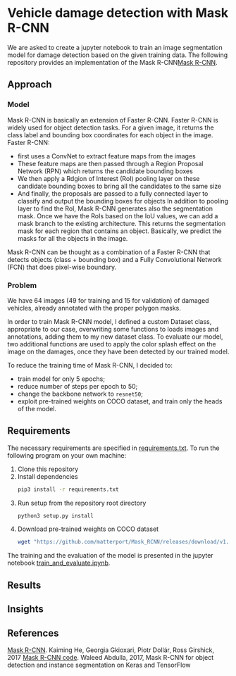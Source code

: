 
# Vehicle damage detection with Mask R-CNN
We are asked to create a jupyter notebook to train an image segmentation model for damage detection based on the given training data. The following repository provides an implementation of the Mask R-CNN[Mask R-CNN](https://github.com/matterport/Mask_RCNN). 

## Approach
### Model
Mask R-CNN is basically an extension of Faster R-CNN. Faster R-CNN is widely used for object detection tasks. For a given image, it returns the class label and bounding box coordinates for each object in the image. Faster R-CNN:
- first uses a ConvNet to extract feature maps from the images
- These feature maps are then passed through a Region Proposal Network (RPN) which returns the candidate bounding boxes
- We then apply a Rdgion of Interest (RoI) pooling layer on these candidate bounding boxes to bring all the candidates to the same size
- And finally, the proposals are passed to a fully connected layer to classify and output the bounding boxes for objects
In addition to pooling layer to find the RoI, Mask R-CNN generates also the segmentation mask. Once we have the RoIs based on the IoU values, we can add a mask branch to the existing architecture. This returns the segmentation mask for each region that contains an object. Basically, we predict the masks for all the objects in the image. 

Mask R-CNN can be thought as a combination of a Faster R-CNN that detects objects (class + bounding box) and a Fully Convolutional Network (FCN) that does pixel-wise boundary.

### Problem
We have 64 images (49 for training and 15 for validation) of damaged vehicles, already annotated with the proper polygon masks. 

In order to train Mask R-CNN model, I defined a custom Dataset class, appropriate to our case, overwriting some functions to loads images and annotations, adding them to my new dataset class. To evaluate our model, two additional functions are used to apply the color splash effect on the image on the damages, once they have been detected by our trained model. 

To reduce the training time of Mask R-CNN, I decided to: 
- train model for only 5 epochs;
- reduce number of steps per epoch to 50;
- change the backbone network to `resnet50`;
- exploit pre-trained weights on COCO dataset, and train only the heads of the model. 


## Requirements
The necessary requirements are specified in [requirements.txt](https://github.com/lucabnf/damage-detection/blob/master/requirements.txt). To run the following program on your own machine: 
1. Clone this repository
2. Install dependencies
   ```bash
   pip3 install -r requirements.txt
   ```
3. Run setup from the repository root directory
    ```bash
    python3 setup.py install
    ``` 
4. Download pre-trained weights on COCO dataset
   ```bash
   wget "https://github.com/matterport/Mask_RCNN/releases/download/v1.0/mask_rcnn_coco.h5"
   ```

The training and the evaluation of the model is presented in the jupyter notebook [train_and_evaluate.ipynb](https://github.com/lucabnf/damage-detection/blob/master/train_and_evaluate.ipynb).

## Results

## Insights

## References
[Mask R-CNN](https://arxiv.org/abs/1703.06870). Kaiming He, Georgia Gkioxari, Piotr Dollár, Ross Girshick, 2017
[Mask R-CNN code](https://github.com/matterport/Mask_RCNN). Waleed Abdulla, 2017, Mask R-CNN for object detection and instance segmentation on Keras and TensorFlow
